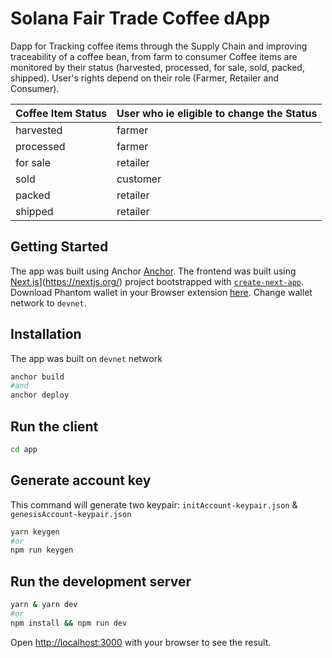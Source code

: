 # Solana Fair Trade Coffee dApp
Dapp for Tracking coffee items through the Supply Chain and improving traceability of a coffee bean, from farm to consumer
Coffee items are monitored by their status (harvested, processed, for sale, sold, packed, shipped). User's rights depend on their role (Farmer, Retailer and Consumer).

Coffee Item Status | User who ie eligible to change the Status
------------------ | ------------------
harvested          | farmer
processed          | farmer
for sale           | retailer
sold               | customer
packed             | retailer
shipped            | retailer

## Getting Started
The app was built using Anchor [Anchor](https://project-serum.github.io/anchor/getting-started/introduction.html).
The frontend was built using [Next.js](https://nextjs.org/)](https://nextjs.org/) project bootstrapped with [`create-next-app`](https://github.com/vercel/next.js/tree/canary/packages/create-next-app).
Download Phantom wallet in your Browser extension [here](https://phantom.app/download).
Change wallet network to `devnet`.

## Installation
The app was built on `devnet` network
```bash
anchor build
#and
anchor deploy
```

## Run the client

```bash
cd app
```

## Generate account key
This command will generate two keypair: `initAccount-keypair.json` & `genesisAccount-keypair.json`

```bash
yarn keygen
#or
npm run keygen
```

## Run the development server

```bash
yarn & yarn dev
#or
npm install && npm run dev
```
Open [http://localhost:3000](http://localhost:3000) with your browser to see the result.
